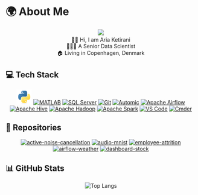 # 🌍 About Me
<div id="header" align="center">
  <img src="https://media.giphy.com/media/M9gbBd9nbDrOTu1Mqx/giphy.gif" width="100"/>
</div>

<div align="center">
    👋🏽 Hi, I am Aria Ketirani<br>👨🏻‍💻 A Senior Data Scientist<br>🏠 Living in Copenhagen, Denmark
</div>

## 💻 Tech Stack
<div align="center">
    <a href="https://www.python.org" target="_blank" rel="noreferrer"><img src="https://raw.githubusercontent.com/devicons/devicon/master/icons/python/python-original.svg" alt="Python" width="40" height="40"/></a>
    <a href="https://www.mathworks.com/" target="_blank" rel="noreferrer"><img src="https://upload.wikimedia.org/wikipedia/commons/2/21/Matlab_Logo.png" alt="MATLAB" width="40" height="40"/></a>
    <a href="https://www.microsoft.com/en-us/sql-server" target="_blank" rel="noreferrer"><img src="https://www.svgrepo.com/show/303229/microsoft-sql-server-logo.svg" alt="SQL Server" width="40" height="40"/></a>
    <a href="https://git-scm.com/" target="_blank" rel="noreferrer"><img src="https://www.vectorlogo.zone/logos/git-scm/git-scm-icon.svg" alt="Git" width="40" height="40"/></a>
    <a href="https://www.broadcom.com/products/software/automation/automic" target="_blank" rel="noreferrer"><img src="https://static.wikia.nocookie.net/logopedia/images/0/01/Automic_2013.png/" alt="Automic" width="40" height="40"/></a>
    <a href="https://airflow.apache.org/" target="_blank" rel="noreferrer"><img src="https://static-00.iconduck.com/assets.00/airflow-icon-512x512-tpr318yf.png" alt="Apache Airflow" width="40" height="40"/></a>
    <a href="https://hive.apache.org/" target="_blank" rel="noreferrer"><img src="https://www.vectorlogo.zone/logos/apache_hive/apache_hive-icon.svg" alt="Apache Hive" width="40" height="40"/></a>
    <a href="https://hadoop.apache.org/" target="_blank" rel="noreferrer"><img src="https://www.vectorlogo.zone/logos/apache_hadoop/apache_hadoop-icon.svg" alt="Apache Hadoop" width="40" height="40"/></a>
    <a href="https://spark.apache.org/" target="_blank" rel="noreferrer"><img src="https://www.vectorlogo.zone/logos/apache_spark/apache_spark-icon.svg" alt="Apache Spark" width="40" height="40"/></a>
    <a href="https://code.visualstudio.com/" target="_blank" rel="noreferrer"><img src="https://upload.wikimedia.org/wikipedia/commons/9/9a/Visual_Studio_Code_1.35_icon.svg" alt="VS Code" width="40" height="40"/></a>
    <a href="https://cmder.app/" target="_blank" rel="noreferrer"><img src="https://cmder.app/img/logo.svg" alt="Cmder" width="40" height="40"/></a>
</div>

## 🔭 Repositories
<div align="center">
    <a href="https://github.com/Aketirani/active-noise-cancellation"><img width="278" height="150" src="https://denvercoder1-github-readme-stats.vercel.app/api/pin/?username=aketirani&repo=active-noise-cancellation&theme=react&bg_color=1F222E&title_color=F8D866&hide_border=true&icon_color=F8D866&show_icons=true" alt="active-noise-cancellation"></a>
    <a href="https://github.com/Aketirani/audio-mnist"><img width="278" height="150" src="https://denvercoder1-github-readme-stats.vercel.app/api/pin/?username=aketirani&repo=audio-mnist&theme=react&bg_color=1F222E&title_color=F8D866&hide_border=true&icon_color=F8D866&show_icons=true" alt="audio-mnist"></a>
    <a href="https://github.com/Aketirani/employee-attrition"><img width="278" height="150" src="https://denvercoder1-github-readme-stats.vercel.app/api/pin/?username=aketirani&repo=employee-attrition&theme=react&bg_color=1F222E&title_color=F8D866&hide_border=true&icon_color=F8D866&show_icons=true" alt="employee-attrition"></a>
    <a href="https://github.com/Aketirani/airflow-weather"><img width="278" height="150" src="https://denvercoder1-github-readme-stats.vercel.app/api/pin/?username=aketirani&repo=airflow-weather&theme=react&bg_color=1F222E&title_color=F8D866&hide_border=true&icon_color=F8D866&show_icons=true" alt="airflow-weather"></a>
    <a href="https://github.com/Aketirani/dashboard-stock"><img width="278" height="150" src="https://denvercoder1-github-readme-stats.vercel.app/api/pin/?username=aketirani&repo=dashboard-stock&theme=react&bg_color=1F222E&title_color=F8D866&hide_border=true&icon_color=F8D866&show_icons=true" alt="dashboard-stock"></a>
</div>

## 📊 GitHub Stats
<p align="center">
    <img src="https://github-readme-stats.vercel.app/api/top-langs/?username=Aketirani&theme=react&bg_color=1F222E&title_color=F8D866&hide_border=true&icon_color=F8D866&include_all_commits=false&count_private=false&layout=compact&card_width=278" alt="Top Langs" />
</p>

